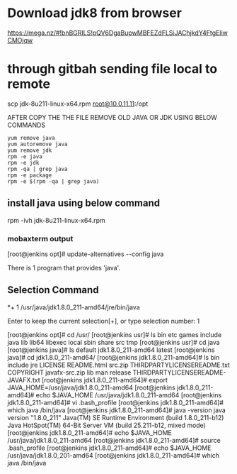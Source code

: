# Download jdk8 from browser
https://mega.nz/#!bnBGRILS!pQV6DgaBupwMBFEZdFLSiJAChjkdY4FtgEliwCMOjqw

# through gitbah sending file local to remote
 scp jdk-8u211-linux-x64.rpm root@10.0.11.11:/opt


AFTER COPY THE THE FILE REMOVE OLD JAVA OR JDK USING BELOW COMMANDS
```
yum remove java
yum autoremove java
yum remove jdk
rpm -e java
rpm -e jdk
rpm -qa | grep java
rpm -e package
rpm -e $(rpm -qa | grep java)
```

## install java using below command
rpm -ivh jdk-8u211-linux-x64.rpm

### mobaxterm output

[root@jenkins opt]# update-alternatives --config java

There is 1 program that provides 'java'.

  Selection    Command
-----------------------------------------------
*+ 1           /usr/java/jdk1.8.0_211-amd64/jre/bin/java

Enter to keep the current selection[+], or type selection number: 1


[root@jenkins opt]# cd /usr/
[root@jenkins usr]# ls
bin  etc  games  include  java  lib  lib64  libexec  local  sbin  share  src  tmp
[root@jenkins usr]# cd java
[root@jenkins java]# ls
default  jdk1.8.0_211-amd64  latest
[root@jenkins java]# cd jdk1.8.0_211-amd64/
[root@jenkins jdk1.8.0_211-amd64]# ls
bin        include         jre  LICENSE  README.html  src.zip                             THIRDPARTYLICENSEREADME.txt
COPYRIGHT  javafx-src.zip  lib  man      release      THIRDPARTYLICENSEREADME-JAVAFX.txt
[root@jenkins jdk1.8.0_211-amd64]# export JAVA_HOME=/usr/java/jdk1.8.0_211-amd64
[root@jenkins jdk1.8.0_211-amd64]# echo $JAVA_HOME
/usr/java/jdk1.8.0_211-amd64
[root@jenkins jdk1.8.0_211-amd64]# vi .bash_profile
[root@jenkins jdk1.8.0_211-amd64]# which java
/bin/java
[root@jenkins jdk1.8.0_211-amd64]# java -version
java version "1.8.0_211"
Java(TM) SE Runtime Environment (build 1.8.0_211-b12)
Java HotSpot(TM) 64-Bit Server VM (build 25.211-b12, mixed mode)
[root@jenkins jdk1.8.0_211-amd64]# echo $JAVA_HOME
/usr/java/jdk1.8.0_211-amd64
[root@jenkins jdk1.8.0_211-amd64]# source .bash_profile
[root@jenkins jdk1.8.0_211-amd64]# echo $JAVA_HOME
/usr/java/jdk1.8.0_201-amd64
[root@jenkins jdk1.8.0_211-amd64]# which java
/bin/java
